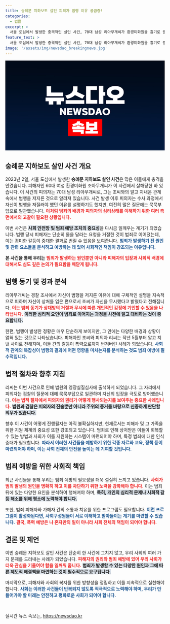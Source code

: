 ```yaml
---
title: 숭례문 지하보도 살인 피의자 범행 이유 궁금증!
categories:
  - 법률
excerpt: >
  서울 도심에서 발생한 충격적인 살인 사건, 70대 남성 리아무개씨가 환경미화원을 흉기로 찔러 숨지게 한 피의자! 묵묵부답으로 일관한 그의 진술 속 숨겨진 진실은 무엇일까?
feature_text: >
  서울 도심에서 발생한 충격적인 살인 사건, 70대 남성 리아무개씨가 환경미화원을 흉기로 찔러 숨지게 한 피의자! 묵묵부답으로 일관한 그의 진술 속 숨겨진 진실은 무엇일까?
image: '/assets/img/newsdao_breakingnews.jpg'
---
```


<p><img src="/assets/img/newsdao_breakingnews.jpg" alt="firstkoreanews 속보" /></p>

<h2 data-ke-size="size26">숭례문 지하보도 살인 사건 개요</h2>

<p data-ke-size="size16">2023년 2일, 서울 도심에서 발생한 <b>숭례문 지하보도 살인 사건</b>은 많은 이들에게 충격을 안겼습니다. 피해자인 60대 여성 환경미화원 조아무개씨가 이 사건에서 살해당한 바 있습니다. 이 사건의 피의자는 70대 남성 리아무개씨로, 그는 조씨와의 알고 지내온 관계 속에서 범행을 저지른 것으로 알려져 있습니다. 사건 발생 이후 피의자는 수사 과정에서 자신이 범행을 저질러야 했던 이유를 설명하기도 했지만, 여전히 많은 질문에는 묵묵부답으로 일관했습니다. <b><span style="color: #ee2323;">이처럼 범죄의 배경과 피의자의 심리상태를 이해하기 위한 여러 측면에서의 고찰이 필요한 상황입니다.</span></b></p>

<p data-ke-size="size16">이번 사건은 <b><span style="background-color: #21538527;">사회 안전망 및 범죄 예방 조치의 중요성</span></b>을 다시금 일깨우는 계기가 되었습니다. 범행 당시 피해자는 단순히 물을 달라는 요청을 거절한 것이 범죄로 이어졌는데, 이는 경미한 갈등이 중대한 결과로 번질 수 있음을 보여줍니다. <b><span style="color: #1a5490;">범죄가 발생하기 전 원인 및 관련 요소들을 분석하고 예방하는 데 있어 사회적인 책임이 강조되는 이유입니다.</span></b></p>

<p><b>본 사건을 통해 우리는</b> <b><span style="color: #ee2323;">범죄가 발생하는 원인뿐만 아니라 피해자의 입장과 사회적 배경에 대해서도 심도 깊은 논의가 필요함을 깨닫게 됩니다.</span></b></p>

<h2 data-ke-size="size26">범행 동기 및 경과 분석</h2>

<p data-ke-size="size16">리아무개씨는 경찰 조사에서 자신이 범행을 저지른 이유에 대해 구체적인 설명을 지속적으로 피하며 자신이 상처를 입은 편으로서 조씨가 자신을 무시했다고 밝혔다고 전해집니다. <b><span style="color: #ee2323;">이는 범죄 동기가 상대방의 거절과 무시에 따른 개인적인 감정에 기인할 수 있음을 나타냅니다.</span></b> <b><span style="background-color: #21538527;">이러한 심리적 요인이 범죄로 이어지는 과정을 사전에 알고 대비하는 것이 중요합니다.</span></b></p>

<p data-ke-size="size16">한편, 범행이 발생한 정황은 매우 단순하게 보이지만, 그 안에는 다양한 배경과 상황이 얽혀 있는 것으로 나타났습니다. 피해자인 조씨와 피의자 리씨는 작년 5월부터 알고 지낸 사이로 전해지며, 이들 간의 갈등이 폭력으로까지 번져버린 사례가 되었습니다. <b><span style="color: #1a5490;">사회적 관계의 복잡성이 범행의 결과에 어떤 영향을 미치는지를 분석하는 것도 범죄 예방에 필수적입니다.</span></b></p>

<h2 data-ke-size="size26">법적 절차와 향후 지침</h2>

<p data-ke-size="size16">리씨는 이번 사건으로 인해 법원의 영장실질심사에 출석하게 되었습니다. 그 자리에서 피의자는 검찰의 질문에 대해 묵묵부답으로 일관하며 자신의 입장을 극도로 방어했습니다. <b><span style="color: #ee2323;">이는 법적 절차에서 피의자의 권리가 어떻게 행사되는지를 보여주는 중요한 사례입니다.</span></b> <b><span style="background-color: #21538527;">법원과 검찰은 피의자의 진술뿐만 아니라 주위의 증거를 바탕으로 신중하게 판단할 의무가 있습니다.</span></b></p>

<p data-ke-size="size16">향후 이 사건이 어떻게 진행될지는 아직 불확실하지만, 현재로서는 피해자 및 그 가족을 위한 지원 체계의 중요성 또한 강조되고 있습니다. 범죄로 인해 상처받은 이들이 회복할 수 있는 방법과 사회가 이를 지원하는 시스템이 마련되어야 하며, 특정 범죄에 대한 인식 증대가 필요합니다. <b><span style="color: #1a5490;">따라서 이러한 사건들을 예방하기 위한 각종 자료와 교육, 정책 등이 마련되어야 하며, 이는 사회 전체의 안전을 높이는 데 기여할 것입니다.</span></b></p>

<h2 data-ke-size="size26">범죄 예방을 위한 사회적 책임</h2>

<p data-ke-size="size16">최근 사건들을 통해 우리는 범죄 예방의 필요성을 더욱 절실히 느끼고 있습니다. <b><span style="color: #ee2323;">사회가 범죄 발생의 원인을 명확히 하고 이를 차단하기 위한 노력을 강화해야 합니다.</span></b> 이는 범죄 뒤에 있는 다양한 요인을 분석하여 행해져야 하며, <b><span style="background-color: #21538527;">특히, 개인의 심리적 문제나 사회적 갈등 해소를 위해 평소에 노력해야 합니다.</span></b></p>

<p data-ke-size="size16">또한, 범죄 피해자와 가해자 간의 소통과 치유를 위한 프로그램도 필요합니다. <b><span style="color: #1a5490;">이런 프로그램이 활성화된다면, 사회구성원들이 서로 이해하고 받아들이는 계기를 마련할 수 있습니다.</span></b> <b><span style="color: #ee2323;">결국, 폭력 예방은 나 혼자만의 일이 아니라 사회 전체의 책임이 되어야 합니다.</span></b></p>

<h2 data-ke-size="size26">결론 및 제언</h2>

<p data-ke-size="size16">이번 숭례문 지하보도 살인 사건은 단순히 한 사건에 그치지 않고, 우리 사회의 여러 가지 문제를 드러내는 사례가 되었습니다. <b><span style="color: #ee2323;">피해자의 권리와 범죄 예방에 있어 우리 사회가 더욱 관심을 기울여야 함을 일깨워 줍니다.</span></b> <b><span style="background-color: #21538527;">범죄가 발생할 수 있는 다양한 원인과 그에 따른 제도적 해결책을 마련하는 것이 필수적으로 요구됩니다.</span></b></p>

<p data-ke-size="size16">마지막으로, 피해자와 사회의 복지를 위한 방향성을 정립하고 이를 지속적으로 실천해야 합니다. <b><span style="color: #1a5490;">사회는 이러한 사건들이 반복되지 않도록 적극적으로 노력해야 하며, 우리가 만들어가야 할 미래는 안전하고 평화로운 사회가 되어야 합니다.</span></b></p>

<p data-ke-size="size16">&nbsp;</p>
실시간 뉴스 속보는, <a href="https://newsdao.kr" rel="dofollow">https://newsdao.kr</a>



